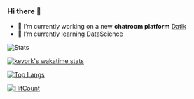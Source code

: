 ### Hi there 👋

<!--
**kevorkkeheian/kevorkkeheian** is a ✨ _special_ ✨ repository because its `README.md` (this file) appears on your GitHub profile.

Here are some ideas to get you started:
-->
- 🔭 I’m currently working on a new **chatroom platform** [Datlk](https://github.com/kevorkkeheian/datalk)
- 🌱 I’m currently learning DataScience
<!--
- 👯 I’m looking to collaborate on ...
- 🤔 I’m looking for help with ...
- 💬 Ask me about ...
- 📫 How to reach me: ...
- 😄 Pronouns: ...
- ⚡ Fun fact: ...
-->


![Stats](https://github-readme-stats.vercel.app/api?username=kevorkkeheian&show_icons=true)

[![kevork's wakatime stats](https://github-readme-stats.vercel.app/api/wakatime?username=kevorkkeheian)](https://github.com/kevorkkeheian/github-readme-stats)

[![Top Langs](https://github-readme-stats.vercel.app/api/top-langs/?username=kevorkkeheian&layout=compact)](https://github.com/kevorkkeheian/github-readme-stats)


[![HitCount](http://hits.dwyl.com/kevorkkeheian/kevorkkeheian.svg)](http://hits.dwyl.com/kevorkkeheian/kevorkkeheian)
